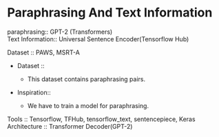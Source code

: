 # Paraphrasing And Text Information
paraphrasing:: GPT-2 (Transformers) \
Text Information:: Universal Sentence Encoder(Tensorflow Hub)

Dataset :: PAWS, MSRT-A

* Dataset :: 
  * This dataset contains paraphrasing pairs.

* Inspiration::
  * We have to train a model for paraphrasing.

Tools :: Tensorflow, TFHub, tensorflow_text, sentencepiece, Keras \
Architecture :: Transformer Decoder(GPT-2)
